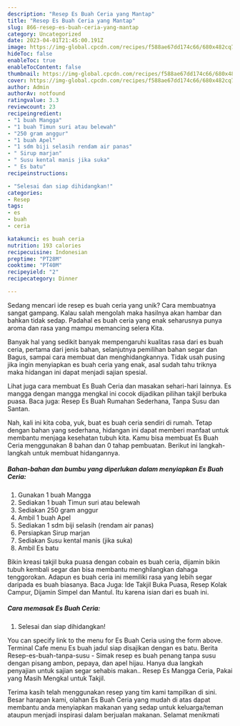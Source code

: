 ```yaml
---
description: "Resep Es Buah Ceria yang Mantap"
title: "Resep Es Buah Ceria yang Mantap"
slug: 866-resep-es-buah-ceria-yang-mantap
category: Uncategorized
date: 2023-04-01T21:45:00.191Z
image: https://img-global.cpcdn.com/recipes/f588ae67dd174c66/680x482cq70/es-buah-ceria-foto-resep-utama.jpg
hideToc: false
enableToc: true
enableTocContent: false
thumbnail: https://img-global.cpcdn.com/recipes/f588ae67dd174c66/680x482cq70/es-buah-ceria-foto-resep-utama.jpg
cover: https://img-global.cpcdn.com/recipes/f588ae67dd174c66/680x482cq70/es-buah-ceria-foto-resep-utama.jpg
author: Admin
authorAv: notfound
ratingvalue: 3.3
reviewcount: 23
recipeingredient:
- "1 buah Mangga"
- "1 buah Timun suri atau belewah"
- "250 gram anggur"
- "1 buah Apel"
- "1 sdm biji selasih rendam air panas"
- " Sirup marjan"
- " Susu kental manis jika suka"
- " Es batu"
recipeinstructions:

- "Selesai dan siap dihidangkan!"
categories:
- Resep
tags:
- es
- buah
- ceria

katakunci: es buah ceria 
nutrition: 193 calories
recipecuisine: Indonesian
preptime: "PT28M"
cooktime: "PT40M"
recipeyield: "2"
recipecategory: Dinner

---
```





Sedang mencari ide resep es buah ceria yang unik? Cara membuatnya sangat gampang. Kalau salah mengolah maka hasilnya akan hambar dan bahkan tidak sedap. Padahal es buah ceria yang enak seharusnya punya aroma dan rasa yang mampu memancing selera Kita.





Banyak hal yang sedikit banyak mempengaruhi kualitas rasa dari es buah ceria, pertama dari jenis bahan, selanjutnya pemilihan bahan segar dan Bagus, sampai cara membuat dan menghidangkannya. Tidak usah pusing jika ingin menyiapkan es buah ceria yang enak,      asal sudah tahu triknya maka hidangan ini dapat menjadi sajian spesial.














Lihat juga cara membuat Es Buah Ceria dan masakan sehari-hari lainnya. Es mangga dengan mangga mengkal ini cocok dijadikan pilihan takjil berbuka puasa. Baca juga: Resep Es Buah Rumahan Sederhana, Tanpa Susu dan Santan.






Nah, kali ini kita coba, yuk, buat es buah ceria sendiri di rumah. Tetap dengan bahan yang sederhana, hidangan ini dapat memberi manfaat untuk membantu menjaga kesehatan tubuh kita. Kamu bisa membuat Es Buah Ceria menggunakan 8 bahan dan 0 tahap pembuatan. Berikut ini langkah-langkah untuk membuat hidangannya.

<!--inarticleads1-->

##### Bahan-bahan dan bumbu yang diperlukan dalam menyiapkan Es Buah Ceria:

1. Gunakan 1 buah Mangga
1. Sediakan 1 buah Timun suri atau belewah
1. Sediakan 250 gram anggur
1. Ambil 1 buah Apel
1. Sediakan 1 sdm biji selasih (rendam air panas)
1. Persiapkan  Sirup marjan
1. Sediakan  Susu kental manis (jika suka)
1. Ambil  Es batu


Bikin kreasi takjil buka puasa dengan cobain es buah ceria, dijamin bikin tubuh kembali segar dan bisa membantu menghilangkan dahaga tenggorokan. Adapun es buah ceria ini memiliki rasa yang lebih segar daripada es buah biasanya. Baca Juga: Ide Takjil Buka Puasa, Resep Kolak Campur, Dijamin Simpel dan Mantul. Itu karena isian dari es buah ini. 

<!--inarticleads2-->

##### Cara memasak Es Buah Ceria:


1. Selesai dan siap dihidangkan!

You can specify link to the menu for Es Buah Ceria using the form above. Terminal Cafe menu Es buah jadul siap disajikan dengan es batu. Berita Resep-es-buah-tanpa-susu - Simak resep es buah penang tanpa susu dengan pisang ambon, pepaya, dan apel hijau. Hanya dua langkah penyajian untuk sajian segar sehabis makan.. Resep Es Mangga Ceria, Pakai yang Masih Mengkal untuk Takjil. 

Terima kasih telah menggunakan resep yang tim kami tampilkan di sini. Besar harapan kami, olahan Es Buah Ceria yang mudah di atas dapat membantu anda menyiapkan makanan yang sedap untuk keluarga/teman ataupun menjadi inspirasi dalam berjualan makanan. Selamat menikmati
